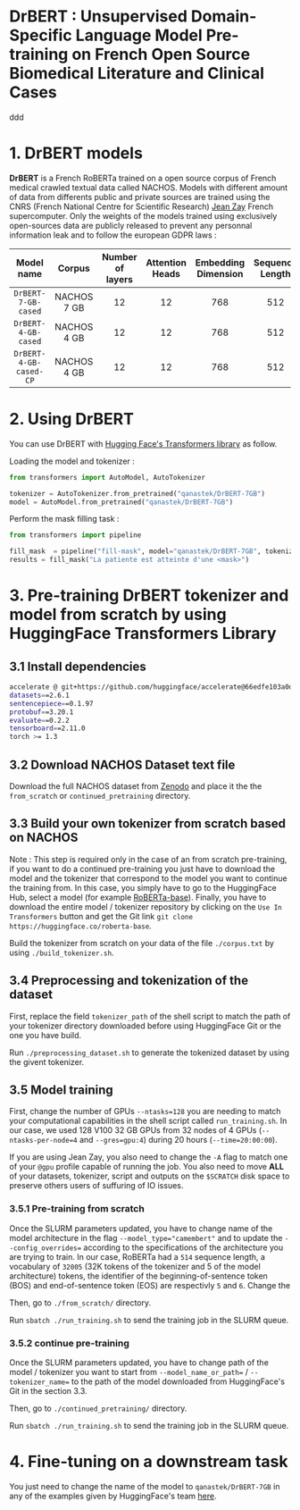 # DrBERT : Unsupervised Domain-Specific Language Model Pre-training on French Open Source Biomedical Literature and Clinical Cases

ddd

# 1. DrBERT models

**DrBERT** is a French RoBERTa trained on a open source corpus of French medical crawled textual data called NACHOS. Models with different amount of data from differents public and private sources are trained using the CNRS (French National Centre for Scientific Research) [Jean Zay](http://www.idris.fr/jean-zay/) French supercomputer. Only the weights of the models trained using exclusively open-sources data are publicly released to prevent any personnal information leak and to follow the european GDPR laws :

| Model name | Corpus | Number of layers | Attention Heads | Embedding Dimension | Sequence Length | Model URL |
| :------:       | :---: |  :---: | :---: | :---: | :---: | :---: |
| `DrBERT-7-GB-cased` | NACHOS 7 GB | 12  | 12  | 768  | 512 | [HuggingFace](https://huggingface.co/qanastek/DrBERT-7GB) |
| `DrBERT-4-GB-cased` | NACHOS 4 GB | 12  | 12  | 768  | 512 | [HuggingFace](https://huggingface.co/qanastek/DrBERT-4GB) |
| `DrBERT-4-GB-cased-CP` | NACHOS 4 GB | 12   | 12  | 768   | 512 | [HuggingFace](https://huggingface.co/qanastek/DrBERT-4GB-CP) |

# 2. Using DrBERT

You can use DrBERT with [Hugging Face's Transformers library](https://github.com/huggingface/transformers) as follow.

Loading the model and tokenizer :

```python
from transformers import AutoModel, AutoTokenizer

tokenizer = AutoTokenizer.from_pretrained("qanastek/DrBERT-7GB")
model = AutoModel.from_pretrained("qanastek/DrBERT-7GB")
```

Perform the mask filling task :

```python
from transformers import pipeline 

fill_mask  = pipeline("fill-mask", model="qanastek/DrBERT-7GB", tokenizer="qanastek/DrBERT-7GB")
results = fill_mask("La patiente est atteinte d'une <mask>")
```

# 3. Pre-training DrBERT tokenizer and model from scratch by using HuggingFace Transformers Library

## 3.1 Install dependencies

```bash
accelerate @ git+https://github.com/huggingface/accelerate@66edfe103a0de9607f9b9fdcf6a8e2132486d99b
datasets==2.6.1
sentencepiece==0.1.97
protobuf==3.20.1
evaluate==0.2.2
tensorboard==2.11.0
torch >= 1.3
```

## 3.2 Download NACHOS Dataset text file

Download the full NACHOS dataset from [Zenodo]() and place it the the `from_scratch` or `continued_pretraining` directory.

## 3.3 Build your own tokenizer from scratch based on NACHOS

Note : This step is required only in the case of an from scratch pre-training, if you want to do a continued pre-training you just have to download the model and the tokenizer that correspond to the model you want to continue the training from. In this case, you simply have to go to the HuggingFace Hub, select a model (for example [RoBERTa-base](https://huggingface.co/roberta-base)). Finally, you have to download the entire model / tokenizer repository by clicking on the `Use In Transformers` button and get the Git link `git clone https://huggingface.co/roberta-base`.

Build the tokenizer from scratch on your data of the file `./corpus.txt` by using `./build_tokenizer.sh`.

## 3.4 Preprocessing and tokenization of the dataset

First, replace the field `tokenizer_path` of the shell script to match the path of your tokenizer directory downloaded before using HuggingFace Git or the one you have build.

Run `./preprocessing_dataset.sh` to generate the tokenized dataset by using the givent tokenizer.

## 3.5 Model training

First, change the number of GPUs `--ntasks=128` you are needing to match your computational capabilities in the shell script called `run_training.sh`. In our case, we used 128 V100 32 GB GPUs from 32 nodes of 4 GPUs (`--ntasks-per-node=4` and `--gres=gpu:4`) during 20 hours (`--time=20:00:00`).

If you are using Jean Zay, you also need to change the `-A` flag to match one of your `@gpu` profile capable of running the job. You also need to move **ALL** of your datasets, tokenizer, script and outputs on the `$SCRATCH` disk space to preserve others users of suffuring of IO issues.

### 3.5.1 Pre-training from scratch

Once the SLURM parameters updated, you have to change name of the model architecture in the flag `--model_type="camembert"` and to update the `--config_overrides=` according to the specifications of the architecture you are trying to train. In our case, RoBERTa had a `514` sequence length, a vocabulary of `32005` (32K tokens of the tokenizer and 5 of the model architecture) tokens, the identifier of the beginning-of-sentence token (BOS) and end-of-sentence token (EOS) are respectivly `5` and `6`. Change the 

Then, go to `./from_scratch/` directory.

Run `sbatch ./run_training.sh` to send the training job in the SLURM queue.

### 3.5.2 continue pre-training

Once the SLURM parameters updated, you have to change path of the model / tokenizer you want to start from `--model_name_or_path=` / `--tokenizer_name=` to the path of the model downloaded from HuggingFace's Git in the section 3.3.

Then, go to `./continued_pretraining/` directory.

Run `sbatch ./run_training.sh` to send the training job in the SLURM queue.

# 4. Fine-tuning on a downstream task

You just need to change the name of the model to `qanastek/DrBERT-7GB` in any of the examples given by HuggingFace's team [here](https://huggingface.co/docs/transformers/tasks/sequence_classification).

